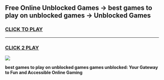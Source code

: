 
## Free Online Unblocked Games → best games to play on unblocked games → Unblocked Games
<h3>
<a href="https://premium.freeplayer.one?title=best_games_to_play_on_unblocked_games&ref=21F">CLICK TO PLAY</a></h3>
<hr>

<h3>
<a href="https://premium.freeplayer.one?title=best_games_to_play_on_unblocked_games&ref=21F">CLICK 2 PLAY</a>
  
</h3>

<a href="https://premium.freeplayer.one?title=best_games_to_play_on_unblocked_games&ref=21F/"><img src="https://clearcache.store/games.png"></a>


**best games to play on unblocked games games unblocked: Your Gateway to Fun and Accessible Online Gaming**

